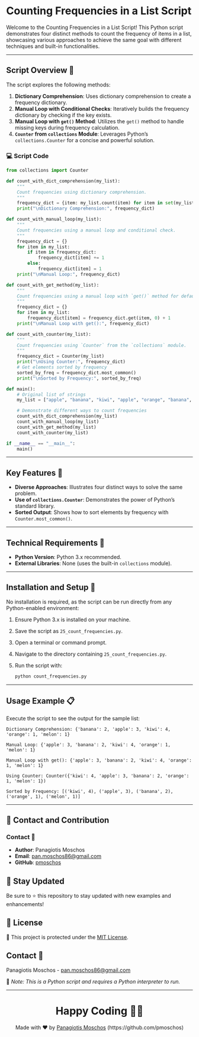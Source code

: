 # Counting Frequencies in a List Script

Welcome to the Counting Frequencies in a List Script! This Python script demonstrates four distinct methods to count the frequency of items in a list, showcasing various approaches to achieve the same goal with different techniques and built-in functionalities.

---

## Script Overview 📘

The script explores the following methods:

1. **Dictionary Comprehension**: Uses dictionary comprehension to create a frequency dictionary.
2. **Manual Loop with Conditional Checks**: Iteratively builds the frequency dictionary by checking if the key exists.
3. **Manual Loop with `get()` Method**: Utilizes the `get()` method to handle missing keys during frequency calculation.
4. **`Counter` from `collections` Module**: Leverages Python’s `collections.Counter` for a concise and powerful solution.

### :computer: Script Code

```python
from collections import Counter

def count_with_dict_comprehension(my_list):
    """
    Count frequencies using dictionary comprehension.
    """
    frequency_dict = {item: my_list.count(item) for item in set(my_list)}
    print("\nDictionary Comprehension:", frequency_dict)

def count_with_manual_loop(my_list):
    """
    Count frequencies using a manual loop and conditional check.
    """
    frequency_dict = {}
    for item in my_list:
        if item in frequency_dict:
            frequency_dict[item] += 1
        else:
            frequency_dict[item] = 1
    print("\nManual Loop:", frequency_dict)

def count_with_get_method(my_list):
    """
    Count frequencies using a manual loop with `get()` method for default values.
    """
    frequency_dict = {}
    for item in my_list:
        frequency_dict[item] = frequency_dict.get(item, 0) + 1
    print("\nManual Loop with get():", frequency_dict)

def count_with_counter(my_list):
    """
    Count frequencies using `Counter` from the `collections` module.
    """
    frequency_dict = Counter(my_list)
    print("\nUsing Counter:", frequency_dict)
    # Get elements sorted by frequency
    sorted_by_freq = frequency_dict.most_common()
    print("\nSorted by Frequency:", sorted_by_freq)

def main():
    # Original list of strings
    my_list = ["apple", "banana", "kiwi", "apple", "orange", "banana", "apple", "kiwi", "melon", "kiwi", "kiwi"]

    # Demonstrate different ways to count frequencies
    count_with_dict_comprehension(my_list)
    count_with_manual_loop(my_list)
    count_with_get_method(my_list)
    count_with_counter(my_list)

if __name__ == "__main__":
    main()
```

---

## Key Features 🌟

- **Diverse Approaches**: Illustrates four distinct ways to solve the same problem.
- **Use of `collections.Counter`**: Demonstrates the power of Python’s standard library.
- **Sorted Output**: Shows how to sort elements by frequency with `Counter.most_common()`.

---

## Technical Requirements 🔧

- **Python Version**: Python 3.x recommended.
- **External Libraries**: None (uses the built-in `collections` module).

---

## Installation and Setup 🚀

No installation is required, as the script can be run directly from any Python-enabled environment:

1. Ensure Python 3.x is installed on your machine.
2. Save the script as `25_count_frequencies.py`.
3. Open a terminal or command prompt.
4. Navigate to the directory containing `25_count_frequencies.py`.
5. Run the script with:

   ```bash
   python count_frequencies.py
   ```

---

## Usage Example 📋

Execute the script to see the output for the sample list:

```plaintext
Dictionary Comprehension: {'banana': 2, 'apple': 3, 'kiwi': 4, 'orange': 1, 'melon': 1}

Manual Loop: {'apple': 3, 'banana': 2, 'kiwi': 4, 'orange': 1, 'melon': 1}

Manual Loop with get(): {'apple': 3, 'banana': 2, 'kiwi': 4, 'orange': 1, 'melon': 1}

Using Counter: Counter({'kiwi': 4, 'apple': 3, 'banana': 2, 'orange': 1, 'melon': 1})

Sorted by Frequency: [('kiwi', 4), ('apple', 3), ('banana', 2), ('orange', 1), ('melon', 1)]
```

---

## 📲 Contact and Contribution

### Contact 📧
- **Author**: Panagiotis Moschos
- **Email**: pan.moschos86@gmail.com
- **GitHub**: [pmoschos](https://github.com/pmoschos)

## 📢 Stay Updated

Be sure to ⭐ this repository to stay updated with new examples and enhancements!

## 📄 License
🔐 This project is protected under the [MIT License](https://mit-license.org/).


## Contact 📧
Panagiotis Moschos - pan.moschos86@gmail.com

🔗 *Note: This is a Python script and requires a Python interpreter to run.*

---
<h1 align=center>Happy Coding 👨‍💻 </h1>

<p align="center">
  Made with ❤️ by 
  <a href="https://www.linkedin.com/in/panagiotis-moschos" target="_blank">
  Panagiotis Moschos</a> (https://github.com/pmoschos)
</p>

